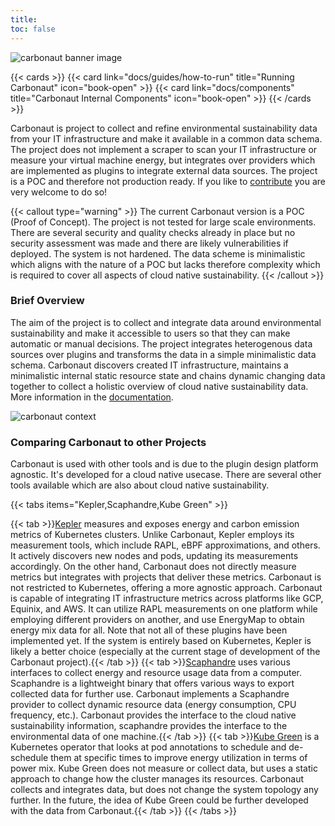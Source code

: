 ```yaml
---
title: 
toc: false
---
```


![carbonaut banner image](/carbonaut-banner.png)

{{< cards >}}
  {{< card link="docs/guides/how-to-run" title="Running Carbonaut" icon="book-open" >}}
  {{< card link="docs/components" title="Carbonaut Internal Components" icon="book-open" >}}
{{< /cards >}}

Carbonaut is project to collect and refine environmental sustainability data from your IT infrastructure and make it available in a common data schema. The project does not implement a scraper to scan your IT infrastructure or measure your virtual machine energy, but integrates over providers which are implemented as plugins to integrate external data sources. The project is a POC and therefore not production ready. If you like to [contribute](/docs/reference/contributing) you are very welcome to do so!

{{< callout type="warning" >}}
  The current Carbonaut version is a POC (Proof of Concept). The project is not tested for large scale environments. There are several security and quality checks already in place but no security assessment was made and there are likely vulnerabilities if deployed. The system is not hardened. The data scheme is minimalistic which aligns with the nature of a POC but lacks therefore complexity which is required to cover all aspects of cloud native sustainability.
{{< /callout >}}
### Brief Overview

The aim of the project is to collect and integrate data around environmental sustainability and make it accessible to users so that they can make automatic or manual decisions. The project integrates heterogenous data sources over plugins and transforms the data in a simple minimalistic data schema. Carbonaut discovers created IT infrastructure, maintains a minimalistic internal static resource state and chains dynamic changing data together to collect a holistic overview of cloud native sustainability data. More information in the [documentation](/docs/components/).

![carbonaut context](/concepts/carbonaut-overall-context.drawio.png)

### Comparing Carbonaut to other Projects

Carbonaut is used with other tools and is due to the plugin design platform agnostic. It's developed for a cloud native usecase. There are several other tools available which are also about cloud native sustainability.

{{< tabs items="Kepler,Scaphandre,Kube Green" >}}

  {{< tab >}}[Kepler](https://github.com/sustainable-computing-io/kepler) measures and exposes energy and carbon emission metrics of Kubernetes clusters. Unlike Carbonaut, Kepler employs its measurement tools, which include RAPL, eBPF approximations, and others. It actively discovers new nodes and pods, updating its measurements accordingly. On the other hand, Carbonaut does not directly measure metrics but integrates with projects that deliver these metrics. Carbonaut is not restricted to Kubernetes, offering a more agnostic approach. Carbonaut is capable of integrating IT infrastructure metrics across platforms like GCP, Equinix, and AWS. It can utilize RAPL measurements on one platform while employing different providers on another, and use EnergyMap to obtain energy mix data for all. Note that not all of these plugins have been implemented yet. If the system is entirely based on Kubernetes, Kepler is likely a better choice (especially at the current stage of development of the Carbonaut project).{{< /tab >}}
  {{< tab >}}[Scaphandre](https://github.com/hubblo-org/scaphandre) uses various interfaces to collect energy and resource usage data from a computer. Scaphandre is a lightweight binary that offers various ways to export collected data for further use. Carbonaut implements a Scaphandre provider to collect dynamic resource data (energy consumption, CPU frequency, etc.). Carbonaut provides the interface to the cloud native sustainability information, scaphandre provides the interface to the environmental data of one machine.{{< /tab >}}
  {{< tab >}}[Kube Green](https://github.com/kube-green/kube-green) is a Kubernetes operator that looks at pod annotations to schedule and de-schedule them at specific times to improve energy utilization in terms of power mix. Kube Green does not measure or collect data, but uses a static approach to change how the cluster manages its resources. Carbonaut collects and integrates data, but does not change the system topology any further. In the future, the idea of Kube Green could be further developed with the data from Carbonaut.{{< /tab >}}
{{< /tabs >}}
